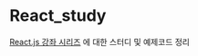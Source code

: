 # React_study

[React.js 강좌 시리즈](https://www.youtube.com/playlist?list=PL9FpF_z-xR_GMujql3S_XGV2SpdfDBkeC) 에 대한 스터디 및 예제코드 정리
